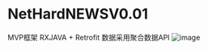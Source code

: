 # NetHardNEWSV0.01

MVP框架 RXJAVA + Retrofit 数据采用聚合数据API
![image](https://github.com/popo1379/NetHardNEWSV0.01/raw/master/images_folder/20170228_162912.mp4_1488270823.gif)
